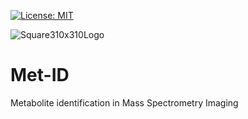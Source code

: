 [![License: MIT](https://img.shields.io/badge/License-MIT-yellow.svg)](https://opensource.org/licenses/MIT)


![Square310x310Logo](https://github.com/pbjarterot/Met-ID/assets/46728406/115bcc2d-3c16-42ab-8f50-484b2dd5d253)

# Met-ID
 Metabolite identification in Mass Spectrometry Imaging
